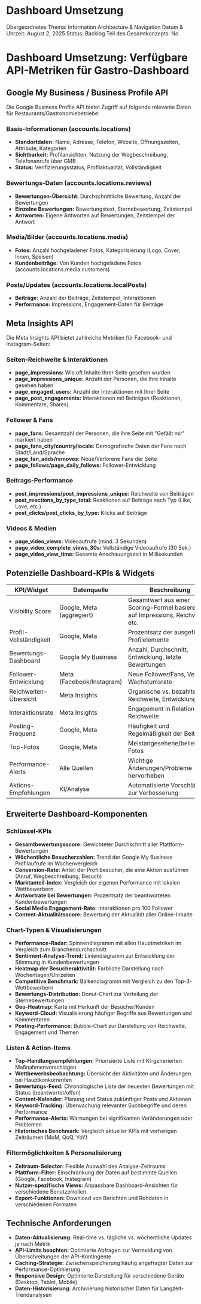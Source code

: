 # Dashboard Umsetzung

Übergeordnetes Thema: Information Architecture & Navigation
Datum & Uhrzeit: August 2, 2025
Status: Backlog
Teil des Gesamtkonzepts: No

# Dashboard Umsetzung: Verfügbare API-Metriken für Gastro-Dashboard

## Google My Business / Business Profile API

Die Google Business Profile API bietet Zugriff auf folgende relevante Daten für Restaurants/Gastronomiebetriebe:

### Basis-Informationen (accounts.locations)

- **Standortdaten:** Name, Adresse, Telefon, Website, Öffnungszeiten, Attribute, Kategorien
- **Sichtbarkeit:** Profilansichten, Nutzung der Wegbeschreibung, Telefonanrufe über GMB
- **Status:** Verifizierungsstatus, Profilaktualität, Vollständigkeit

### Bewertungs-Daten (accounts.locations.reviews)

- **Bewertungen-Übersicht:** Durchschnittliche Bewertung, Anzahl der Bewertungen
- **Einzelne Bewertungen:** Bewertungstext, Sternebewertung, Zeitstempel
- **Antworten:** Eigene Antworten auf Bewertungen, Zeitstempel der Antwort

### Media/Bilder (accounts.locations.media)

- **Fotos:** Anzahl hochgeladener Fotos, Kategorisierung (Logo, Cover, Innen, Speisen)
- **Kundenbeiträge:** Von Kunden hochgeladene Fotos (accounts.locations.media.customers)

### Posts/Updates (accounts.locations.localPosts)

- **Beiträge:** Anzahl der Beiträge, Zeitstempel, Interaktionen
- **Performance:** Impressions, Engagement-Daten für Beiträge

## Meta Insights API

Die Meta Insights API bietet zahlreiche Metriken für Facebook- und Instagram-Seiten:

### Seiten-Reichweite & Interaktionen

- **page_impressions:** Wie oft Inhalte Ihrer Seite gesehen wurden
- **page_impressions_unique:** Anzahl der Personen, die Ihre Inhalte gesehen haben
- **page_engaged_users:** Anzahl der Interaktionen mit Ihrer Seite
- **page_post_engagements:** Interaktionen mit Beiträgen (Reaktionen, Kommentare, Shares)

### Follower & Fans

- **page_fans:** Gesamtzahl der Personen, die Ihre Seite mit "Gefällt mir" markiert haben
- **page_fans_city/country/locale:** Demografische Daten der Fans nach Stadt/Land/Sprache
- **page_fan_adds/removes:** Neue/Verlorene Fans der Seite
- **page_follows/page_daily_follows:** Follower-Entwicklung

### Beitrags-Performance

- **post_impressions/post_impressions_unique:** Reichweite von Beiträgen
- **post_reactions_by_type_total:** Reaktionen auf Beiträge nach Typ (Like, Love, etc.)
- **post_clicks/post_clicks_by_type:** Klicks auf Beiträge

### Videos & Medien

- **page_video_views:** Videoaufrufe (mind. 3 Sekunden)
- **page_video_complete_views_30s:** Vollständige Videoaufrufe (30 Sek.)
- **page_video_view_time:** Gesamte Anschauungszeit in Millisekunden

## Potenzielle Dashboard-KPIs & Widgets

| **KPI/Widget** | **Datenquelle** | **Beschreibung** | **Darstellungstyp** | **Berechtigung** |
| --- | --- | --- | --- | --- |
| Visibility Score | Google, Meta (aggregiert) | Gesamtwert aus einer Scoring-Formel basierend auf Impressions, Reichweite, etc. | Gauge/Score | Alle |
| Profil-Vollständigkeit | Google, Meta | Prozentsatz der ausgefüllten Profilelemente | Fortschrittsbalken | Alle |
| Bewertungs-Dashboard | Google My Business | Anzahl, Durchschnitt, Entwicklung, letzte Bewertungen | Karte mit Zahlen & Chart | Alle |
| Follower-Entwicklung | Meta (Facebook/Instagram) | Neue Follower/Fans, Verlauf, Wachstumsrate | Linienchart | Social |
| Reichweiten-Übersicht | Meta Insights | Organische vs. bezahlte Reichweite, Entwicklung | Gestapeltes Balkendiagramm | Social |
| Interaktionsrate | Meta Insights | Engagement in Relation zur Reichweite | Prozent & Trend | Social |
| Posting-Frequenz | Google, Meta | Häufigkeit und Regelmäßigkeit der Beiträge | Kalender-Heatmap | Social |
| Top-Fotos | Google, Meta | Meistangesehene/beliebteste Fotos | Galerie mit Metriken | Content |
| Performance-Alerts | Alle Quellen | Wichtige Änderungen/Probleme hervorheben | Alert-Karten | Alle |
| Aktions-Empfehlungen | KI/Analyse | Automatisierte Vorschläge zur Verbesserung | Priorisierte Liste | Alle |

## Erweiterte Dashboard-Komponenten

### Schlüssel-KPIs

- **Gesamtbewertungsscore:** Gewichteter Durchschnitt aller Plattform-Bewertungen
- **Wöchentliche Besucherzahlen:** Trend der Google My Business Profilaufrufe im Wochenvergleich
- **Conversion-Rate:** Anteil der Profilbesucher, die eine Aktion ausführen (Anruf, Wegbeschreibung, Besuch)
- **Marktanteil-Index:** Vergleich der eigenen Performance mit lokalen Wettbewerbern
- **Antwortrate bei Bewertungen:** Prozentsatz der beantworteten Kundenbewertungen
- **Social Media Engagement-Rate:** Interaktionen pro 100 Follower
- **Content-Aktualitätsscore:** Bewertung der Aktualität aller Online-Inhalte

### Chart-Typen & Visualisierungen

- **Performance-Radar:** Spinnendiagramm mit allen Hauptmetriken im Vergleich zum Branchendurchschnitt
- **Sentiment-Analyse-Trend:** Liniendiagramm zur Entwicklung der Stimmung in Kundenbewertungen
- **Heatmap der Besucheraktivität:** Farbliche Darstellung nach Wochentagen/Uhrzeiten
- **Competitive Benchmark:** Balkendiagramm mit Vergleich zu den Top-3-Wettbewerbern
- **Bewertungs-Distribution:** Donut-Chart zur Verteilung der Sternebewertungen
- **Geo-Heatmap:** Karte mit Herkunft der Besucher/Kunden
- **Keyword-Cloud:** Visualisierung häufiger Begriffe aus Bewertungen und Kommentaren
- **Posting-Performance:** Bubble-Chart zur Darstellung von Reichweite, Engagement und Themen

### Listen & Action-Items

- **Top-Handlungsempfehlungen:** Priorisierte Liste mit KI-generierten Maßnahmenvorschlägen
- **Wettbewerbsbeobachtung:** Übersicht der Aktivitäten und Änderungen bei Hauptkonkurrenten
- **Bewertungs-Feed:** Chronologische Liste der neuesten Bewertungen mit Status (beantwortet/offen)
- **Content-Kalender:** Planung und Status zukünftiger Posts und Aktionen
- **Keyword-Tracking:** Überwachung relevanter Suchbegriffe und deren Performance
- **Performance-Alerts:** Warnungen bei signifikanten Veränderungen oder Problemen
- **Historisches Benchmark:** Vergleich aktueller KPIs mit vorherigen Zeiträumen (MoM, QoQ, YoY)

### Filtermöglichkeiten & Personalisierung

- **Zeitraum-Selector:** Flexible Auswahl des Analyse-Zeitraums
- **Plattform-Filter:** Einschränkung der Daten auf bestimmte Quellen (Google, Facebook, Instagram)
- **Nutzer-spezifische Views:** Anpassbare Dashboard-Ansichten für verschiedene Benutzerrollen
- **Export-Funktionen:** Download von Berichten und Rohdaten in verschiedenen Formaten

## Technische Anforderungen

- **Daten-Aktualisierung:** Real-time vs. tägliche vs. wöchentliche Updates je nach Metrik
- **API-Limits beachten:** Optimierte Abfragen zur Vermeidung von Überschreitungen der API-Kontingente
- **Caching-Strategie:** Zwischenspeicherung häufig angefragter Daten zur Performance-Optimierung
- **Responsive Design:** Optimierte Darstellung für verschiedene Geräte (Desktop, Tablet, Mobile)
- **Daten-Historisierung:** Archivierung historischer Daten für Langzeit-Trendanalysen